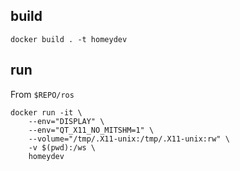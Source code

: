## build

```
docker build . -t homeydev
```

## run
From `$REPO/ros`

```
docker run -it \
    --env="DISPLAY" \
    --env="QT_X11_NO_MITSHM=1" \
    --volume="/tmp/.X11-unix:/tmp/.X11-unix:rw" \
    -v $(pwd):/ws \
    homeydev
```
